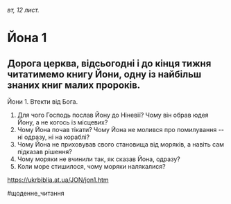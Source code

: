 
_вт, 12 лист._

# Йона 1

## Дорога церква, відсьогодні і до кінця тижня читатимемо книгу Йони, одну із найбільш знаних книг малих пророків.
Йони 1.
Втекти від Бога.
1. Для чого Господь послав Йону до Ніневії? Чому він обрав юдея Йону, а не когось із місцевих?
2. Чому Йона почав тікати? Чому Йона не молився про помилування -- ні одразу, ні на кораблі?
3. Чому Йона не приховував свого становища від моряків, а навіть сам підказав рішення?
4. Чому моряки не вчинили так, як сказав Йона, одразу?
5. Коли море стишилося, чому моряки налякалися?

https://ukrbiblia.at.ua/JON/jon1.htm 

#щоденне_читання
